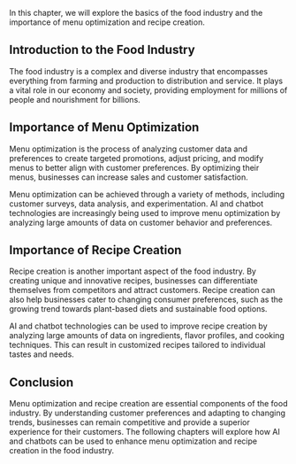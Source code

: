 
In this chapter, we will explore the basics of the food industry and the importance of menu optimization and recipe creation.

Introduction to the Food Industry
---------------------------------

The food industry is a complex and diverse industry that encompasses everything from farming and production to distribution and service. It plays a vital role in our economy and society, providing employment for millions of people and nourishment for billions.

Importance of Menu Optimization
-------------------------------

Menu optimization is the process of analyzing customer data and preferences to create targeted promotions, adjust pricing, and modify menus to better align with customer preferences. By optimizing their menus, businesses can increase sales and customer satisfaction.

Menu optimization can be achieved through a variety of methods, including customer surveys, data analysis, and experimentation. AI and chatbot technologies are increasingly being used to improve menu optimization by analyzing large amounts of data on customer behavior and preferences.

Importance of Recipe Creation
-----------------------------

Recipe creation is another important aspect of the food industry. By creating unique and innovative recipes, businesses can differentiate themselves from competitors and attract customers. Recipe creation can also help businesses cater to changing consumer preferences, such as the growing trend towards plant-based diets and sustainable food options.

AI and chatbot technologies can be used to improve recipe creation by analyzing large amounts of data on ingredients, flavor profiles, and cooking techniques. This can result in customized recipes tailored to individual tastes and needs.

Conclusion
----------

Menu optimization and recipe creation are essential components of the food industry. By understanding customer preferences and adapting to changing trends, businesses can remain competitive and provide a superior experience for their customers. The following chapters will explore how AI and chatbots can be used to enhance menu optimization and recipe creation in the food industry.

